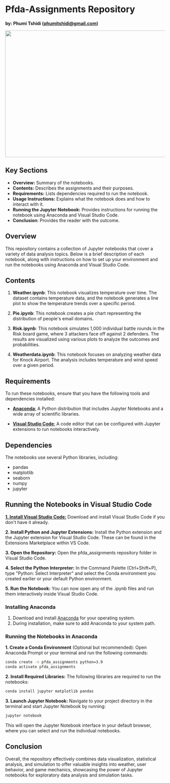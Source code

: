
# Pfda-Assignments Repository
**by: Phumi Tshidi (phumitshidi@gmail.com)**

<img src="https://blog.enterprisedna.co/wp-content/uploads/2023/06/jase888_a_photo_of_a_panda_bear_programming_on_a_computer_moder_d6cde95e-4b74-40ed-be3b-98a3964a2537.png" width="700" height="400">

## Key Sections

- **Overview:** Summary of the notebooks.
- **Contents:** Describes the assignments and their purposes.
- **Requirements:** Lists dependencies required to run the notebook.
- **Usage Instructions:** Explains what the notebook does and how to interact with it.
- **Running the Jupyter Notebook:** Provides instructions for running the notebook using Anaconda and Visual  Studio Code.
- **Conclusion**: Provides the reader with the outcome.

## Overview

This repository contains a collection of Jupyter notebooks that cover a variety of data analysis topics. Below is a brief description of each notebook, along with instructions on how to set up your environment and run the notebooks using Anaconda and Visual Studio Code.

## Contents

1. **Weather.ipynb**: This notebook visualizes temperature over time. The dataset contains temperature data, and the notebook generates a line plot to show the temperature trends over a specific period.

2. **Pie.ipynb**: This notebook creates a pie chart representing the distribution of people's email domains.

3. **Risk.ipynb**: This notebook simulates 1,000 individual battle rounds in the Risk board game, where 3 attackers face off against 2 defenders. The results are visualized using various plots to analyze the outcomes and probabilities.

4. **Weatherdata.ipynb**: This notebook focuses on analyzing weather data for Knock Airport. The analysis includes temperature and wind speed over a given period.

## Requirements

To run these notebooks, ensure that you have the following tools and dependencies installed:

- [**Anaconda**:](https://www.anaconda.com/products/distribution) A Python distribution that includes Jupyter Notebooks and a wide array of scientific libraries.

- [**Visual Studio Code**:](https://code.visualstudio.com/) A code editor that can be configured with Jupyter extensions to run notebooks interactively.

## Dependencies
The notebooks use several Python libraries, including:

- pandas
- matplotlib
- seaborn
- numpy
- jupyter

## Running the Notebooks in Visual Studio Code

[**1. Install Visual Studio Code:**](https://code.visualstudio.com/) Download and install Visual Studio Code if you don't have it already.

**2. Install Python and Jupyter Extensions:** Install the Python extension and the Jupyter extension for Visual Studio Code. These can be found in the Extensions Marketplace within VS Code.

**3. Open the Repository:** Open the pfda_assignments repository folder in Visual Studio Code.

**4. Select the Python Interpreter:** In the Command Palette (Ctrl+Shift+P), type "Python: Select Interpreter" and select the Conda environment you created earlier or your default Python environment.

**5. Run the Notebook:** You can now open any of the .ipynb files and run them interactively inside Visual Studio Code.

### Installing Anaconda

1. Download and install [Anaconda](https://www.anaconda.com/products/distribution) for your operating system.
2. During installation, make sure to add Anaconda to your system path.

### Running the Notebooks in Anaconda

**1. Create a Conda Environment** (Optional but recommended):
   Open Anaconda Prompt or your terminal and run the following commands:

   ```bash
   conda create -n pfda_assignments python=3.9
   conda activate pfda_assignments
   ```

**2. Install Required Libraries:** The following libraries are required to run the notebooks:

```bash
conda install jupyter matplotlib pandas
```

**3. Launch Jupyter Notebook:** Navigate to your project directory in the terminal and start Jupyter Notebook by running:

```bash
jupyter notebook
```

This will open the Jupyter Notebook interface in your default browser, where you can select and run the individual notebooks.

## Conclusion

Overall, the repository effectively combines data visualization, statistical analysis, and simulation to offer valuable insights into weather, user behavior, and game mechanics, showcasing the power of Jupyter notebooks for exploratory data analysis and simulation tasks.
